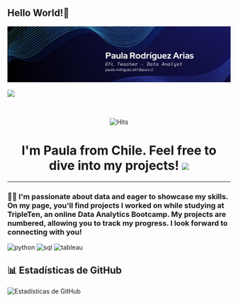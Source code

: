 ## Hello World!👋

<div id="header" align="center">
  <img decoding="async" src="https://raw.githubusercontent.com/PaulaRodArias/PaulaRodArias/main/LinkedIn%20banner.jpg" width="800"/>
</div>

[![](https://img.shields.io/badge/LinkedIn-0077B5?style=for-the-badge&logo=linkedin&logoColor=white)](https://www.linkedin.com/in/paula-rodríguez-arias/)


<div id="badges" align="center">
<img decoding="async" src="https://visitor-badge-reloaded.herokuapp.com/badge?page_id=PaulaRodArias91.PaulaRodArias91&color=00cf00" alt=""/>

![Hits](https://hits.seeyoufarm.com/api/count/incr/badge.svg?url=https://github.com/PaulaRodArias&count_bg=%2379C83D&title_bg=%23555555&icon=github.svg&icon_color=%23E7E7E7&title=Visitas&edge_flat=false)


<h1>
  I'm Paula from Chile. Feel free to dive into my projects!
  <img decoding="async" src="https://media.giphy.com/media/hvRJCLFzcasrR4ia7z/giphy.gif" width="30px"/>
</h1>

---
 <div id="header" align="left">

### :woman_technologist: I'm passionate about data and eager to showcase my skills. On my page, you'll find projects I worked on while studying at TripleTen, an online Data Analytics Bootcamp. My projects are numbered, allowing you to track my progress. I look forward to connecting with you!

<div id="header" align="left">
    <img decoding="async" src="https://img.shields.io/badge/Python-3776AB?style=for-the-badge&logo=python&logoColor=white" alt="python"/>
    <img decoding="async" src="https://img.shields.io/badge/SQL-6DB33F?style=for-the-badge&logo=mysql&logoColor=white" alt="sql"/>
    <img decoding="async" src="https://img.shields.io/badge/Tableau-6F42C1?style=for-the-badge&logo=tableau&logoColor=white" alt="tableau"/>
</div>

## 📊 Estadísticas de GitHub

![Estadísticas de GitHub](https://github-readme-stats.vercel.app/api?username=PaulaRodArias&show_icons=true&theme=radical)

<!--
**PaulaRodArias/PaulaRodArias** is a ✨ _special_ ✨ repository because its `README.md` (this file) appears on your GitHub profile.

Here are some ideas to get you started:

- 🔭 I’m currently working on ...
- 🌱 I’m currently learning ...
- 👯 I’m looking to collaborate on ...
- 🤔 I’m looking for help with ...
- 💬 Ask me about ...
- 📫 How to reach me: ...
- 😄 Pronouns: ...
- ⚡ Fun fact: ...
-->
